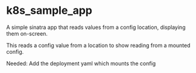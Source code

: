 # k8s_sample_app

A simple sinatra app that reads values from a config location, displaying them on-screen.

This reads a config value from a location to show reading from a mounted config.


Needed: Add the deployment yaml which mounts the config
